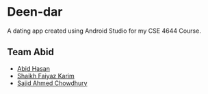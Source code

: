 # Deen-dar
A dating app created using Android Studio for my CSE 4644 Course. 
## Team Abid
* [Abid Hasan](https://github.com/abidh8820)
* [Shaikh Faiyaz Karim](https://github.com/sfk-aayan)
* [Sajid Ahmed Chowdhury](https://github.com/Sajid40IUT)
